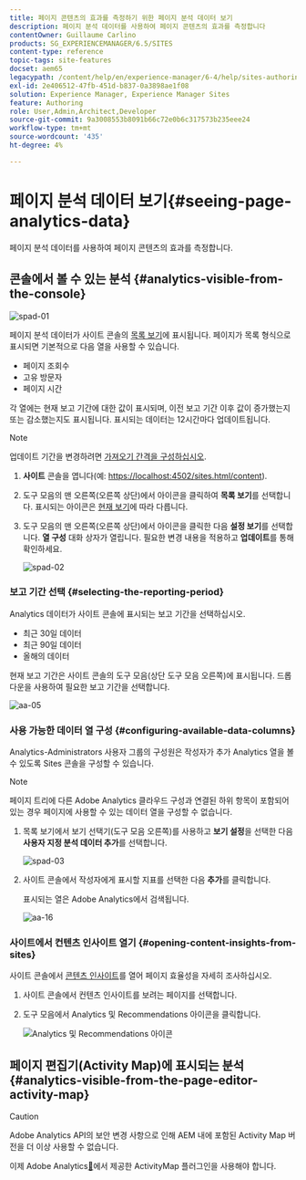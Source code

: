 ```yaml
---
title: 페이지 콘텐츠의 효과를 측정하기 위한 페이지 분석 데이터 보기
description: 페이지 분석 데이터를 사용하여 페이지 콘텐츠의 효과를 측정합니다
contentOwner: Guillaume Carlino
products: SG_EXPERIENCEMANAGER/6.5/SITES
content-type: reference
topic-tags: site-features
docset: aem65
legacypath: /content/help/en/experience-manager/6-4/help/sites-authoring/pa-using.html
exl-id: 2e406512-47fb-451d-b837-0a3898ae1f08
solution: Experience Manager, Experience Manager Sites
feature: Authoring
role: User,Admin,Architect,Developer
source-git-commit: 9a3008553b8091b66c72e0b6c317573b235eee24
workflow-type: tm+mt
source-wordcount: '435'
ht-degree: 4%

---
```


# 페이지 분석 데이터 보기{#seeing-page-analytics-data}

페이지 분석 데이터를 사용하여 페이지 콘텐츠의 효과를 측정합니다.

## 콘솔에서 볼 수 있는 분석 {#analytics-visible-from-the-console}

![spad-01](assets/spad-01.png)

페이지 분석 데이터가 사이트 콘솔의 [목록 보기](/help/sites-authoring/basic-handling.md#list-view)에 표시됩니다. 페이지가 목록 형식으로 표시되면 기본적으로 다음 열을 사용할 수 있습니다.

* 페이지 조회수
* 고유 방문자
* 페이지 시간

각 열에는 현재 보고 기간에 대한 값이 표시되며, 이전 보고 기간 이후 값이 증가했는지 또는 감소했는지도 표시됩니다. 표시되는 데이터는 12시간마다 업데이트됩니다.

>[!NOTE]
>
>업데이트 기간을 변경하려면 [가져오기 간격을 구성하십시오](/help/sites-administering/adobeanalytics-connect.md#configuring-the-import-interval).

1. **사이트** 콘솔을 엽니다(예: [https://localhost:4502/sites.html/content](https://localhost:4502/sites.html/content)).
1. 도구 모음의 맨 오른쪽(오른쪽 상단)에서 아이콘을 클릭하여 **목록 보기**&#x200B;를 선택합니다. 표시되는 아이콘은 [현재 보기](/help/sites-authoring/basic-handling.md#viewing-and-selecting-resources)에 따라 다릅니다.

1. 도구 모음의 맨 오른쪽(오른쪽 상단)에서 아이콘을 클릭한 다음 **설정 보기**&#x200B;를 선택합니다. **열 구성** 대화 상자가 열립니다. 필요한 변경 내용을 적용하고 **업데이트**&#x200B;를 통해 확인하세요.

   ![spad-02](assets/spad-02.png)

### 보고 기간 선택 {#selecting-the-reporting-period}

Analytics 데이터가 사이트 콘솔에 표시되는 보고 기간을 선택하십시오.

* 최근 30일 데이터
* 최근 90일 데이터
* 올해의 데이터

현재 보고 기간은 사이트 콘솔의 도구 모음(상단 도구 모음 오른쪽)에 표시됩니다. 드롭다운을 사용하여 필요한 보고 기간을 선택합니다.

![aa-05](assets/aa-05.png)

### 사용 가능한 데이터 열 구성 {#configuring-available-data-columns}

Analytics-Administrators 사용자 그룹의 구성원은 작성자가 추가 Analytics 열을 볼 수 있도록 Sites 콘솔을 구성할 수 있습니다.

>[!NOTE]
>
>페이지 트리에 다른 Adobe Analytics 클라우드 구성과 연결된 하위 항목이 포함되어 있는 경우 페이지에 사용할 수 있는 데이터 열을 구성할 수 없습니다.

1. 목록 보기에서 보기 선택기(도구 모음 오른쪽)를 사용하고 **보기 설정**&#x200B;을 선택한 다음 **사용자 지정 분석 데이터 추가**&#x200B;를 선택합니다.

   ![spad-03](assets/spad-03.png)

1. 사이트 콘솔에서 작성자에게 표시할 지표를 선택한 다음 **추가**&#x200B;를 클릭합니다.

   표시되는 열은 Adobe Analytics에서 검색됩니다.

   ![aa-16](assets/aa-16.png)

### 사이트에서 컨텐츠 인사이트 열기 {#opening-content-insights-from-sites}

사이트 콘솔에서 [콘텐츠 인사이트](/help/sites-authoring/content-insights.md)를 열어 페이지 효율성을 자세히 조사하십시오.

1. 사이트 콘솔에서 컨텐츠 인사이트를 보려는 페이지를 선택합니다.
1. 도구 모음에서 Analytics 및 Recommendations 아이콘을 클릭합니다.

   ![Analytics 및 Recommendations 아이콘](do-not-localize/chlimage_1-14.png)

## 페이지 편집기(Activity Map)에 표시되는 분석 {#analytics-visible-from-the-page-editor-activity-map}

>[!CAUTION]
>
>Adobe Analytics API의 보안 변경 사항으로 인해 AEM 내에 포함된 Activity Map 버전을 더 이상 사용할 수 없습니다.
>
>이제 Adobe Analytics[&#128279;](https://experienceleague.adobe.com/docs/analytics/analyze/activity-map/getting-started/get-started-users/activitymap-install.html?lang=ko)에서 제공한 ActivityMap 플러그인을 사용해야 합니다.
